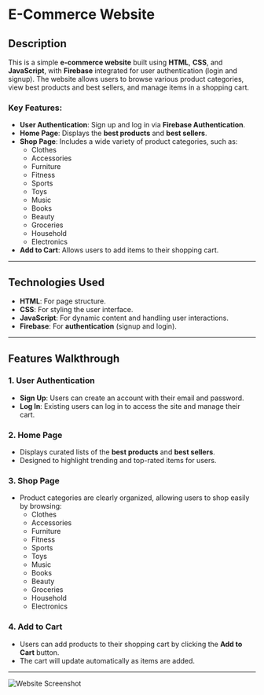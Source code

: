 # E-Commerce Website

## **Description**

This is a simple **e-commerce website** built using **HTML**, **CSS**, and **JavaScript**, with **Firebase** integrated for user authentication (login and signup). The website allows users to browse various product categories, view best products and best sellers, and manage items in a shopping cart.

### **Key Features:**
- **User Authentication**: Sign up and log in via **Firebase Authentication**.
- **Home Page**: Displays the **best products** and **best sellers**.
- **Shop Page**: Includes a wide variety of product categories, such as:
  - Clothes
  - Accessories
  - Furniture
  - Fitness
  - Sports
  - Toys
  - Music
  - Books
  - Beauty
  - Groceries
  - Household
  - Electronics
- **Add to Cart**: Allows users to add items to their shopping cart.

---

## **Technologies Used**

- **HTML**: For page structure.
- **CSS**: For styling the user interface.
- **JavaScript**: For dynamic content and handling user interactions.
- **Firebase**: For **authentication** (signup and login).

---

## **Features Walkthrough**

### 1. **User Authentication**
   - **Sign Up**: Users can create an account with their email and password.
   - **Log In**: Existing users can log in to access the site and manage their cart.

### 2. **Home Page**
   - Displays curated lists of the **best products** and **best sellers**. 
   - Designed to highlight trending and top-rated items for users.

### 3. **Shop Page**
   - Product categories are clearly organized, allowing users to shop easily by browsing:
     - Clothes
     - Accessories
     - Furniture
     - Fitness
     - Sports
     - Toys
     - Music
     - Books
     - Beauty
     - Groceries
     - Household
     - Electronics

### 4. **Add to Cart**
   - Users can add products to their shopping cart by clicking the **Add to Cart** button.
   - The cart will update automatically as items are added.

---

![Website Screenshot](images/car1.png)

